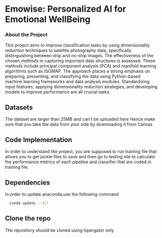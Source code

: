 # **Emowise: Personalized AI for Emotional WellBeing**

### About the Project
This project aims to improve classification tasks by using dimensionality reduction techniques to satellite photography data, specifically distinguishing between ship and no-ship images. The effectiveness of the chosen methods in capturing important data structures is assessed. These methods include principal component analysis (PCA) and manifold learning algorithms such as ISOMAP.
The approach places a strong emphasis on preparing, presenting, and classifying the data using Python-based machine learning frameworks and data analysis modules. Standardizing input features, applying dimensionality reduction strategies, and developing models to improve performance are all crucial tasks. 


## Datasets
The dataset are larger than 25MB and can't be uploaded here 
Hence make sure that you take the data from your side by downloading it from Canvas
## Code Implementation 

In order to understand the project, you are supposed to run training file that allows you to get pickle files to save and then go to testing sile to calculate the performance metrics of each pipeline and classifier that are coded in training file.


## Dependencies

In order to update anaconda,use the following command
```sh
  conda update --all
```

## Clone the repo
The repository should be cloned using hipergator only

```sh
